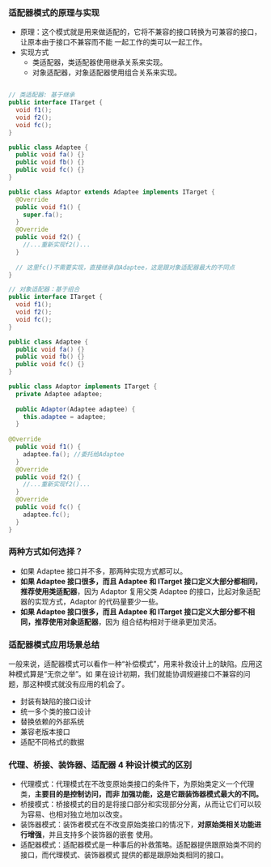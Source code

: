 ### 适配器模式的原理与实现
- 原理：这个模式就是用来做适配的，它将不兼容的接口转换为可兼容的接口，让原本由于接口不兼容而不能
一起工作的类可以一起工作。
- 实现方式
    - 类适配器，类适配器使用继承关系来实现。
    - 对象适配器，对象适配器使用组合关系来实现。
```java

// 类适配器: 基于继承
public interface ITarget {
  void f1();
  void f2();
  void fc();
}

public class Adaptee {
  public void fa() {}
  public void fb() {}
  public void fc() {}
}

public class Adaptor extends Adaptee implements ITarget {
  @Override
  public void f1() {
    super.fa();
  }
  @Override
  public void f2() {
    //...重新实现f2()...
  }
  
  // 这里fc()不需要实现，直接继承自Adaptee，这是跟对象适配器最大的不同点
}

// 对象适配器：基于组合
public interface ITarget {
  void f1();
  void f2();
  void fc();
}

public class Adaptee {
  public void fa() {}
  public void fb() {}
  public void fc() {}
}

public class Adaptor implements ITarget {
  private Adaptee adaptee;
  
  public Adaptor(Adaptee adaptee) {
    this.adaptee = adaptee;
  }
  
@Override
  public void f1() {
    adaptee.fa(); //委托给Adaptee
  }
  @Override
  public void f2() {
    //...重新实现f2()...
  }
  @Override
  public void fc() {
    adaptee.fc();
  }
}
```

### 两种方式如何选择？
- 如果 Adaptee 接口并不多，那两种实现方式都可以。
- **如果 Adaptee 接口很多，而且 Adaptee 和 ITarget 接口定义大部分都相同，推荐使用类适配器**，因为 
Adaptor 复用父类 Adaptee 的接口，比起对象适配器的实现方式，Adaptor 的代码量要少一些。
- **如果 Adaptee 接口很多，而且 Adaptee 和 ITarget 接口定义大部分都不相同，推荐使用对象适配器**，因为
组合结构相对于继承更加灵活。

### 适配器模式应用场景总结
一般来说，适配器模式可以看作一种“补偿模式”，用来补救设计上的缺陷。应用这种模式算是“无奈之举”。如
果在设计初期，我们就能协调规避接口不兼容的问题，那这种模式就没有应用的机会了。
- 封装有缺陷的接口设计
- 统一多个类的接口设计
- 替换依赖的外部系统
- 兼容老版本接口
- 适配不同格式的数据

### 代理、桥接、装饰器、适配器 4 种设计模式的区别
- 代理模式：代理模式在不改变原始类接口的条件下，为原始类定义一个代理类，**主要目的是控制访问，而非
加强功能，这是它跟装饰器模式最大的不同。**
- 桥接模式：桥接模式的目的是将接口部分和实现部分分离，从而让它们可以较为容易、也相对独立地加以改变。
- 装饰器模式：装饰者模式在不改变原始类接口的情况下，**对原始类相关功能进行增强**，并且支持多个装饰器的嵌套
使用。
- 适配器模式：适配器模式是一种事后的补救策略。适配器提供跟原始类不同的接口，而代理模式、装饰器模式
提供的都是跟原始类相同的接口。